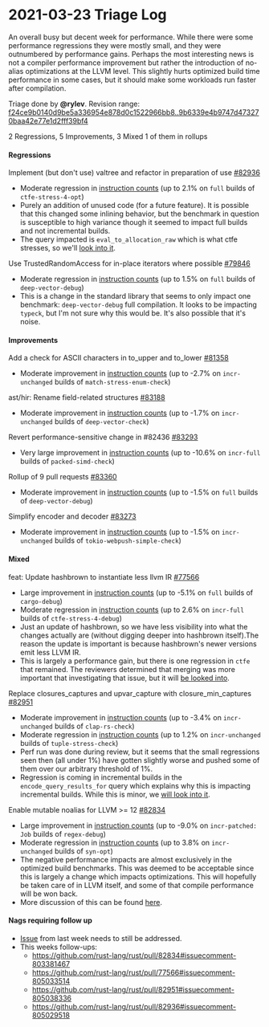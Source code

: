 # 2021-03-23 Triage Log

An overall busy but decent week for performance. While there were some performance regressions they were mostly small, and they were outnumbered by performance gains. Perhaps the most interesting news is not a compiler performance improvement but rather the introduction of no-alias optimizations at the LLVM level. This slightly hurts optimized build time performance in some cases, but it should make some workloads run faster after compilation.

Triage done by **@rylev**.
Revision range: [f24ce9b0140d9be5a336954e878d0c1522966bb8..9b6339e4b9747d473270baa42e77e1d2fff39bf4](https://perf.rust-lang.org/?start=f24ce9b0140d9be5a336954e878d0c1522966bb8&end=9b6339e4b9747d473270baa42e77e1d2fff39bf4&absolute=false&stat=instructions%3Au)

2 Regressions, 5 Improvements, 3 Mixed
1 of them in rollups

#### Regressions

Implement (but don't use) valtree and refactor in preparation of use [#82936](https://github.com/rust-lang/rust/issues/82936)
- Moderate regression in [instruction counts](https://perf.rust-lang.org/compare.html?start=f5d8117c338a788bd24abec733fd143dfceb25a0&end=e655fb62216b6ba64a094b30f116d7988d19322d&stat=instructions:u) (up to 2.1% on `full` builds of `ctfe-stress-4-opt`)
- Purely an addition of unused code (for a future feature). It is possible that this changed some inlining behavior, but the benchmark in question is susceptible to high variance though it seemed to impact full builds and not incremental builds.
- The query impacted is `eval_to_allocation_raw` which is what ctfe stresses, so we'll [look into it](https://github.com/rust-lang/rust/pull/82936#issuecomment-805029518).

Use TrustedRandomAccess for in-place iterators where possible [#79846](https://github.com/rust-lang/rust/issues/79846)
- Moderate regression in [instruction counts](https://perf.rust-lang.org/compare.html?start=97663b6690689379aa0493deb494dfe14627c46b&end=35385770ae1ea86a911cc44ac43f856831e44b26&stat=instructions:u) (up to 1.5% on `full` builds of `deep-vector-debug`)
- This is a change in the standard library that seems to only impact one benchmark: `deep-vector-debug` full compilation. It looks to be impacting `typeck`, but I'm not sure why this would be. It's also possible that it's noise.

#### Improvements

Add a check for ASCII characters in to_upper and to_lower [#81358](https://github.com/rust-lang/rust/issues/81358)
- Moderate improvement in [instruction counts](https://perf.rust-lang.org/compare.html?start=2c7490379d7e8854192c176039cfabf6acefe7ef&end=0ce0fedb67fa66d50aa819ef8b12f1d89eb22d7d&stat=instructions:u) (up to -2.7% on `incr-unchanged` builds of `match-stress-enum-check`)

ast/hir: Rename field-related structures [#83188](https://github.com/rust-lang/rust/issues/83188)
- Moderate improvement in [instruction counts](https://perf.rust-lang.org/compare.html?start=04ae50179a802d1d18bb780baa85f55864f56616&end=b4adc21c4fa245994b4936df5b4f7d94ca633c5d&stat=instructions:u) (up to -1.7% on `incr-unchanged` builds of `deep-vector-check`)

Revert performance-sensitive change in #82436 [#83293](https://github.com/rust-lang/rust/issues/83293)
- Very large improvement in [instruction counts](https://perf.rust-lang.org/compare.html?start=6bfbf0c33a86707cedd02ca985285191282a80b3&end=cd82e451a88ac8b15894af498cdc49e1fe8caa21&stat=instructions:u) (up to -10.6% on `incr-full` builds of `packed-simd-check`)

Rollup of 9 pull requests [#83360](https://github.com/rust-lang/rust/issues/83360)
- Moderate improvement in [instruction counts](https://perf.rust-lang.org/compare.html?start=35385770ae1ea86a911cc44ac43f856831e44b26&end=142c831861ba5a995fd9de99198e7f6074b6b400&stat=instructions:u) (up to -1.5% on `full` builds of `deep-vector-debug`)

Simplify encoder and decoder [#83273](https://github.com/rust-lang/rust/issues/83273)
- Moderate improvement in [instruction counts](https://perf.rust-lang.org/compare.html?start=7f82ddb8750aef7c48173b84ec5a3d713edce263&end=d04c3aa8656f6588c87bafafb34d51239dab98bb&stat=instructions:u) (up to -1.5% on `incr-unchanged` builds of `tokio-webpush-simple-check`)


#### Mixed

feat: Update hashbrown to instantiate less llvm IR [#77566](https://github.com/rust-lang/rust/issues/77566)
- Large improvement in [instruction counts](https://perf.rust-lang.org/compare.html?start=895a8e71b1a9fc42631f81b071bc855f7fb3e9a4&end=0464f638af99a7c0876e9b8f96db5bbf917e3fe2&stat=instructions:u) (up to -5.1% on `full` builds of `cargo-debug`)
- Moderate regression in [instruction counts](https://perf.rust-lang.org/compare.html?start=895a8e71b1a9fc42631f81b071bc855f7fb3e9a4&end=0464f638af99a7c0876e9b8f96db5bbf917e3fe2&stat=instructions:u) (up to 2.6% on `incr-full` builds of `ctfe-stress-4-debug`)
- Just an update of hashbrown, so we have less visibility into what the changes actually are (without digging deeper into hashbrown itself).The reason the update is important is because hashbrown's newer versions emit less LLVM IR.
- This is largely a performance gain, but there is one regression in `ctfe` that remained. The reviewers determined that merging was more important that investigating that issue, but it will [be looked into](https://github.com/rust-lang/rust/pull/77566#issuecomment-805033514).

Replace closures_captures and upvar_capture with closure_min_captures [#82951](https://github.com/rust-lang/rust/issues/82951)
- Moderate improvement in [instruction counts](https://perf.rust-lang.org/compare.html?start=9f4bc3ead43a57783d8abea2fa6931a6736f3490&end=cebc8fef5f4391a9ed8e4c1dc566a6c5824e2901&stat=instructions:u) (up to -3.4% on `incr-unchanged` builds of `clap-rs-check`)
- Moderate regression in [instruction counts](https://perf.rust-lang.org/compare.html?start=9f4bc3ead43a57783d8abea2fa6931a6736f3490&end=cebc8fef5f4391a9ed8e4c1dc566a6c5824e2901&stat=instructions:u) (up to 1.2% on `incr-unchanged` builds of `tuple-stress-check`)
- Perf run was done during review, but it seems that the small regressions seen then (all under 1%) have gotten slightly worse and pushed some of them over our arbitrary threshold of 1%.
- Regression is coming in incremental builds in the `encode_query_results_for` query which explains why this is impacting incremental builds. While this is minor, we [will look into it](https://github.com/rust-lang/rust/pull/82951#issuecomment-805038336).

Enable mutable noalias for LLVM >= 12 [#82834](https://github.com/rust-lang/rust/issues/82834)
- Large improvement in [instruction counts](https://perf.rust-lang.org/compare.html?start=f82664191d0e8764b7435b9d72eb0e366b8b1464&end=97663b6690689379aa0493deb494dfe14627c46b&stat=instructions:u) (up to -9.0% on `incr-patched: Job` builds of `regex-debug`)
- Moderate regression in [instruction counts](https://perf.rust-lang.org/compare.html?start=f82664191d0e8764b7435b9d72eb0e366b8b1464&end=97663b6690689379aa0493deb494dfe14627c46b&stat=instructions:u) (up to 3.8% on `incr-unchanged` builds of `syn-opt`)
- The negative performance impacts are almost exclusively in the optimized build benchmarks. This was deemed to be acceptable since this is largely a change which impacts optimizations. This will hopefully be taken care of in LLVM itself, and some of that compile performance will be won back.
- More discussion of this can be found [here](https://github.com/rust-lang/rust/pull/82834#issuecomment-803381467).

#### Nags requiring follow up

- [Issue](https://github.com/rust-lang/rust/pull/82951#issuecomment-805038336) from last week needs to still be addressed.
- This weeks follow-ups:
    - https://github.com/rust-lang/rust/pull/82834#issuecomment-803381467
    - https://github.com/rust-lang/rust/pull/77566#issuecomment-805033514
    - https://github.com/rust-lang/rust/pull/82951#issuecomment-805038336
    - https://github.com/rust-lang/rust/pull/82936#issuecomment-805029518
